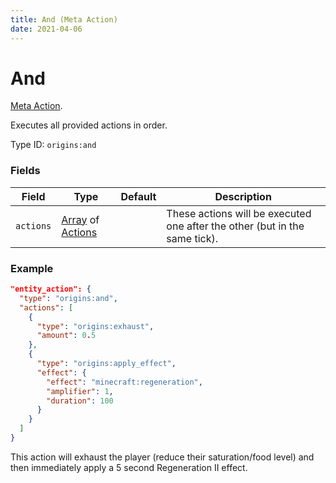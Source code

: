 ```yaml
---
title: And (Meta Action)
date: 2021-04-06
---
```

# And

[Meta Action](../meta_actions.md).

Executes all provided actions in order.

Type ID: `origins:and`

### Fields

Field  | Type | Default | Description
-------|------|---------|-------------
`actions` | [Array](../data_types/array.md) of [Actions](../actions.md) | | These actions will be executed one after the other (but in the same tick).

### Example

```json
"entity_action": {
  "type": "origins:and",
  "actions": [
    {
      "type": "origins:exhaust",
      "amount": 0.5
    },
    {    
      "type": "origins:apply_effect",
      "effect": {
        "effect": "minecraft:regeneration",
        "amplifier": 1,
        "duration": 100
      }
    }
  ]
}
```

This action will exhaust the player (reduce their saturation/food level) and then immediately apply a 5 second Regeneration II effect.
